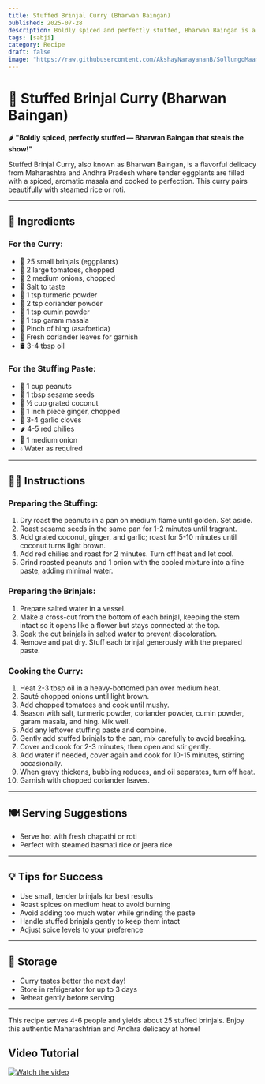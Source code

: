 ```yaml
---
title: Stuffed Brinjal Curry (Bharwan Baingan)  
published: 2025-07-28  
description: Boldly spiced and perfectly stuffed, Bharwan Baingan is a classic Indian curry featuring tender eggplants filled with aromatic masala, perfect with rice or roti.  
tags: [sabji]  
category: Recipe  
draft: false  
image: "https://raw.githubusercontent.com/AkshayNarayananB/SollungoMaami/master/images/stuffed brinjal.png"  
---
```


# 🍆 Stuffed Brinjal Curry (Bharwan Baingan)

🌶️ **"Boldly spiced, perfectly stuffed — Bharwan Baingan that steals the show!"**

Stuffed Brinjal Curry, also known as Bharwan Baingan, is a flavorful delicacy from Maharashtra and Andhra Pradesh where tender eggplants are filled with a spiced, aromatic masala and cooked to perfection. This curry pairs beautifully with steamed rice or roti.

---

## 📝 Ingredients

### For the Curry:  
- 🍆 25 small brinjals (eggplants)  
- 🍅 2 large tomatoes, chopped  
- 🧅 2 medium onions, chopped  
- 🧂 Salt to taste  
- 🌿 1 tsp turmeric powder  
- 🌿 2 tsp coriander powder  
- 🌿 1 tsp cumin powder  
- 🌿 1 tsp garam masala  
- 🌱 Pinch of hing (asafoetida)  
- 🌿 Fresh coriander leaves for garnish  
- 🛢️ 3-4 tbsp oil  
 

### For the Stuffing Paste:  
- 🥜 1 cup peanuts  
- 🌰 1 tbsp sesame seeds  
- 🥥 ½ cup grated coconut  
- 🌿 1 inch piece ginger, chopped  
- 🧄 3-4 garlic cloves  
- 🌶️ 4-5 red chilies  
- 🧅 1 medium onion  
- 💧 Water as required  

---

## 👩‍🍳 Instructions

### Preparing the Stuffing:  
1. Dry roast the peanuts in a pan on medium flame until golden. Set aside.  
2. Roast sesame seeds in the same pan for 1-2 minutes until fragrant.  
3. Add grated coconut, ginger, and garlic; roast for 5-10 minutes until coconut turns light brown.  
4. Add red chilies and roast for 2 minutes. Turn off heat and let cool.  
5. Grind roasted peanuts and 1 onion with the cooled mixture into a fine paste, adding minimal water.

### Preparing the Brinjals:  
1. Prepare salted water in a vessel.  
2. Make a cross-cut from the bottom of each brinjal, keeping the stem intact so it opens like a flower but stays connected at the top.  
3. Soak the cut brinjals in salted water to prevent discoloration.  
4. Remove and pat dry. Stuff each brinjal generously with the prepared paste.

### Cooking the Curry:  
1. Heat 2-3 tbsp oil in a heavy-bottomed pan over medium heat.  
2. Sauté chopped onions until light brown.  
3. Add chopped tomatoes and cook until mushy.  
4. Season with salt, turmeric powder, coriander powder, cumin powder, garam masala, and hing. Mix well.  
5. Add any leftover stuffing paste and combine.  
6. Gently add stuffed brinjals to the pan, mix carefully to avoid breaking.  
7. Cover and cook for 2-3 minutes; then open and stir gently.  
8. Add water if needed, cover again and cook for 10-15 minutes, stirring occasionally.  
9. When gravy thickens, bubbling reduces, and oil separates, turn off heat.  
10. Garnish with chopped coriander leaves.

---

## 🍽️ Serving Suggestions

- Serve hot with fresh chapathi or roti  
- Perfect with steamed basmati rice or jeera rice  

---

## 💡 Tips for Success

- Use small, tender brinjals for best results  
- Roast spices on medium heat to avoid burning  
- Avoid adding too much water while grinding the paste  
- Handle stuffed brinjals gently to keep them intact  
- Adjust spice levels to your preference  

---

## 🧊 Storage

- Curry tastes better the next day!  
- Store in refrigerator for up to 3 days  
- Reheat gently before serving  

---

This recipe serves 4-6 people and yields about 25 stuffed brinjals. Enjoy this authentic Maharashtrian and Andhra delicacy at home!  


## Video Tutorial

[![Watch the video](https://img.youtube.com/vi/VIDEO_ID/0.jpg)](https://youtu.be/BmuIFuZ7KRw?si=G5TQr2aayofomAIS)
